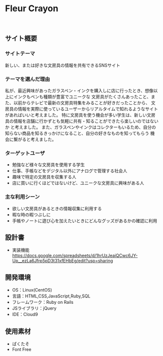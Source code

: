 # Fleur Crayon
​
## サイト概要
### サイトテーマ
<!--何を『目的』とし、どのような『分類』なのかを簡潔に書く-->
​新しい、または好きな文房具の情報を共有できるSNSサイト
### テーマを選んだ理由
<!--なぜこのようなテーマにしたかを説明する-->
私が、最近興味があったガラスペン・インクを購入しに店に行ったとき、想像以上にインクもペンも種類が豊富でユニークな
文房具がたくさんあったこと、また、以前からテレビで最新の文房具特集をみることが好きだったことから、
文房具の情報を実際に使っているユーザーからリアルタイムで知れるようなサイトがあればいいと考えました。
特に文房具を使う機会が多い学生は、新しい文房具の情報を店舗に行かずとも気軽に共有・知ることができたら楽しいのではないか
と考えました。
また、ガラスペンやインクはコレクターもいるため、自分の知らない商品を知るきっかけになること、自分の好きなものを知ってもらう
機会に繋がると考えました。
​
### ターゲットユーザ
<!--誰に使ってもらうかを具体的に記載する-->
- 勉強など様々な文房具を使用する学生
- 仕事、手帳などをデジタル以外にアナログで管理する社会人
- 趣味で特定の文房具を収集する人
- 店に買いに行くほどではないけど、ユニークな文房具に興味がある人
​
### 主な利用シーン
<!--どのような時に使うのかの状況を記載すること-->
- 欲しい文房具があるときの情報収集に利用する
- 暇な時の暇つぶしに
- 手帳やノートに遊び心を加えたいときにどんなグッズがあるかの確認に利用
​
## 設計書
- 実装機能　https://docs.google.com/spreadsheets/d/1hrUzJeaiQCwc6JY-Up__ezLa6Jfrp5pD3t31xfEHbEg/edit?usp=sharing
​
## 開発環境
- OS：Linux(CentOS)
- 言語：HTML,CSS,JavaScript,Ruby,SQL
- フレームワーク：Ruby on Rails
- JSライブラリ：jQuery
- IDE：Cloud9
​
## 使用素材
- ぱくたそ
- Font Free